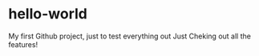 # hello-world
My first Github project, just to test everything out
Just Cheking out all the features!
